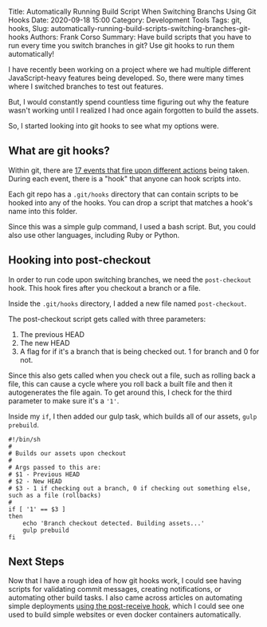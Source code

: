 Title: Automatically Running Build Script When Switching Branchs Using Git Hooks
Date: 2020-09-18 15:00
Category: Development Tools
Tags: git, hooks, 
Slug: automatically-running-build-scripts-switching-branches-git-hooks
Authors: Frank Corso
Summary: Have build scripts that you have to run every time you switch branches in git? Use git hooks to run them automatically!

I have recently been working on a project where we had multiple different JavaScript-heavy features being developed. So, there were many times where I switched branches to test out features.

But, I would constantly spend countless time figuring out why the feature wasn't working until I realized I had once again forgotten to build the assets.

So, I started looking into git hooks to see what my options were.

## What are git hooks?
Within git, there are [17 events that fire upon different actions](https://www.git-scm.com/docs/githooks#_post_checkout) being taken. During each event, there is a "hook" that anyone can hook scripts into.

Each git repo has a `.git/hooks` directory that can contain scripts to be hooked into any of the hooks. You can drop a script that matches a hook's name into this folder.

Since this was a simple gulp command, I used a bash script. But, you could also use other languages, including Ruby or Python.

## Hooking into post-checkout
In order to run code upon switching branches, we need the `post-checkout` hook. This hook fires after you checkout a branch or a file.

Inside the `.git/hooks` directory, I added a new file named `post-checkout`.

The post-checkout script gets called with three parameters:
1. The previous HEAD
2. The new HEAD
3. A flag for if it's a branch that is being checked out. 1 for branch and 0 for not.

Since this also gets called when you check out a file, such as rolling back a file, this can cause a cycle where you roll back a built file and then it autogenerates the file again. To get around this, I check for the third parameter to make sure it's a `'1'`.

Inside my `if`, I then added our gulp task, which builds all of our assets, `gulp prebuild`.

```shell script
#!/bin/sh
#
# Builds our assets upon checkout
#
# Args passed to this are:
# $1 - Previous HEAD
# $2 - New HEAD
# $3 - 1 if checking out a branch, 0 if checking out something else, such as a file (rollbacks)
#
if [ '1' == $3 ]
then
    echo 'Branch checkout detected. Building assets...'
    gulp prebuild
fi
```

## Next Steps
Now that I have a rough idea of how git hooks work, I could see having scripts for validating commit messages, creating notifications, or automating other build tasks. I also came across articles on automating simple deployments [using the post-receive hook](https://www.digitalocean.com/community/tutorials/how-to-use-git-hooks-to-automate-development-and-deployment-tasks), which I could see one used to build simple websites or even docker containers automatically.